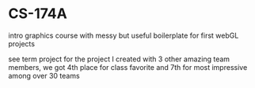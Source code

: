 # CS-174A
intro graphics course with messy but useful boilerplate for first webGL projects

see term project for the project I created with 3 other amazing team members, we got 4th place for class favorite and 7th for most impressive among over 30 teams 
